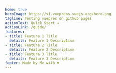 ```yaml
---
home: true
heroImage: https://v1.vuepress.vuejs.org/hero.png
tagline: Testing vuepres on github pages
actionText: Quick Start →
actionLink: /guide/
features:
- title: Feature 1 Title
  details: Feature 1 Description
- title: Feature 2 Title
  details: Feature 2 Description
- title: Feature 3 Title
  details: Feature 3 Description
footer: Made by Me with ❤️
---
```

